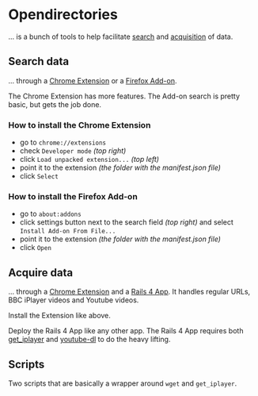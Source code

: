 # Opendirectories
... is a bunch of tools to help facilitate [search](https://github.com/riencroonenborghs/opendirectories/tree/master/opendirectories) and [acquisition](https://github.com/riencroonenborghs/opendirectories/tree/master/downloader) of data.

## Search data
... through a [Chrome Extension](https://github.com/riencroonenborghs/opendirectories/tree/master/opendirectories/chrome) or a [Firefox Add-on](https://github.com/riencroonenborghs/opendirectories/tree/master/opendirectories/firefox). 

The Chrome Extension has more features. The Add-on search is pretty basic, but gets the job done.

### How to install the Chrome Extension
- go to `chrome://extensions`
- check `Developer mode` *(top right)*
- click `Load unpacked extension...` *(top left)*
- point it to the extension *(the folder with the manifest.json file)*
- click `Select`

### How to install the Firefox Add-on
- go to `about:addons`
- click settings button next to the search field *(top right)* and select `Install Add-on From File...`
- point it to the extension *(the folder with the manifest.json file)*
- click `Open`

## Acquire data
... through a [Chrome Extension](https://github.com/riencroonenborghs/opendirectories/tree/master/downloader/chrome/downloader) and a [Rails 4 App](https://github.com/riencroonenborghs/opendirectories/tree/master/downloader/rails/downloader). It handles regular URLs, BBC iPlayer videos and Youtube videos.

Install the Extension like above. 

Deploy the Rails 4 App like any other app.
The Rails 4 App requires both [get_iplayer](https://github.com/get-iplayer/get_iplayer) and [youtube-dl](https://github.com/rg3/youtube-dl) to do the heavy lifting.

## Scripts
Two scripts that are basically a wrapper around `wget` and `get_iplayer`.